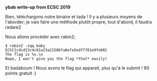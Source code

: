 **ybab write-up from ECSC 2019**

Bien, téléchargons notre binaire et tada !
Il y a plusieurs moyens de l'aborder; je vais faire une méthode plutôt propre, tout d'abord, il faudra radare2

Nous allons procéder avec rabin2; 

```
$ rabin2 -zqq baby
ECSC{cdcd13c4c81a23a21506fa8efa5edff781e9fe80}
The flag is %s.\n
Nope, I won't give you the flag *that* easily!
``` 
Et badaboum ! Nous avons le flag qui apparait, plus qu'à le submit ! 80 points gratuit :)
